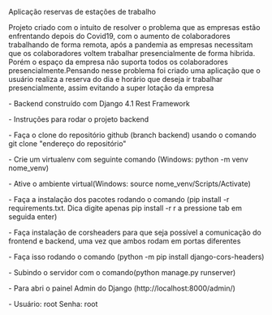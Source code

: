 <p>Aplicação reservas de estações de trabalho<p/>
<p>Projeto criado com o intuito de resolver o problema que as empresas estão enfrentando depois do Covid19,
  com o aumento de colaboradores trabalhando de forma remota, após a pandemia as empresas necessitam que os colaboradores voltem trabalhar presencialmente de forma hibrida.
  Porém o espaço da empresa não suporta todos os colaboradores presencialmente.Pensando nesse problema foi criado uma aplicação que o usuário realiza a reserva do dia e horário que deseja ir trabalhar presencialmente,
  assim evitando a super lotação da empresa</p>
<p>- Backend construído com Django 4.1 Rest Framework<p/>
<p>- Instruções para rodar o projeto backend<p/>
<p>- Faça o clone do repositório github (branch backend) usando o comando git clone "endereço do repositório"</p>
<p>- Crie um virtualenv com seguinte comando (Windows: python -m venv nome_venv)</>
<p>- Ative o ambiente virtual(Windows: source nome_venv/Scripts/Activate)</p>
<p>- Faça a instalação dos pacotes rodando o comando (pip install -r requirements.txt. Dica digite apenas pip install -r r a pressione tab em seguida enter)</p>
<p>- Faça instalação de corsheaders para que seja possível a comunicação do frontend e backend, uma vez que ambos rodam em portas diferentes</p>
<p>- Faça isso rodando o comando (python -m pip install django-cors-headers)</p>
<p>- Subindo o servidor com o comando(python manage.py runserver)
<p>- Para abri o painel Admin do Django (http://localhost:8000/admin/)</p>
<p>- Usuário: root Senha: root</p>
